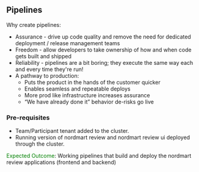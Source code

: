 ## Pipelines

Why create pipelines:

* Assurance - drive up code quality and remove the need for dedicated deployment / release management teams
* Freedom - allow developers to take ownership of how and when code gets built and shipped
* Reliability - pipelines are a bit boring; they execute the same way each and every time they're run!
* A pathway to production:
  * Puts the product in the hands of the customer quicker
  * Enables seamless and repeatable deploys
  * More prod like infrastructure increases assurance
  * “We have already done it” behavior de-risks go live

### Pre-requisites

* Team/Participant tenant added to the cluster.
* Running version of nordmart review and nordmart review ui deployed through the cluster.

<span style="color:green;" >Expected Outcome</span>: Working pipelines that build and deploy the nordmart review applications (frontend and backend) 
